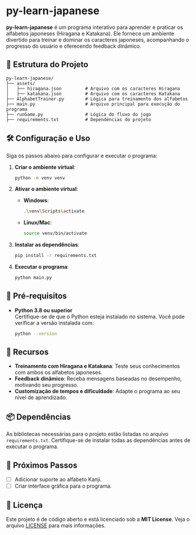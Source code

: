 # py-learn-japanese

**py-learn-japanese** é um programa interativo para aprender e praticar os alfabetos japoneses (Hiragana e Katakana). Ele fornece um ambiente divertido para treinar e dominar os caracteres japoneses, acompanhando o progresso do usuário e oferecendo feedback dinâmico.

## 📂 Estrutura do Projeto

```
py-learn-japanese/
├── assets/
│   ├── hiragana.json         # Arquivo com os caracteres Hiragana
│   ├── katakana.json         # Arquivo com os caracteres Katakana
├── AlphabetTrainer.py        # Lógica para treinamento dos alfabetos
├── main.py                   # Arquivo principal para execução do programa
├── runGame.py                # Lógica do fluxo do jogo
├── requirements.txt          # Dependências do projeto
```

## 🛠️ Configuração e Uso

Siga os passos abaixo para configurar e executar o programa:

1. **Criar o ambiente virtual**:
   ```bash
   python -m venv venv
   ```

2. **Ativar o ambiente virtual**:
   - **Windows**:
     ```bash
     .\venv\Scripts\activate
     ```
   - **Linux/Mac**:
     ```bash
     source venv/bin/activate
     ```

3. **Instalar as dependências**:
   ```bash
   pip install -r requirements.txt
   ```

4. **Executar o programa**:
   ```bash
   python main.py
   ```

## 📝 Pré-requisitos

- **Python 3.8 ou superior**  
  Certifique-se de que o Python esteja instalado no sistema. Você pode verificar a versão instalada com:
  ```bash
  python --version
  ```

## 🌟 Recursos

- **Treinamento com Hiragana e Katakana**: Teste seus conhecimentos com ambos os alfabetos japoneses.
- **Feedback dinâmico**: Receba mensagens baseadas no desempenho, motivando seu progresso.
- **Customização de tempos e dificuldade**: Adapte o programa ao seu nível de aprendizado.

## 📦 Dependências

As bibliotecas necessárias para o projeto estão listadas no arquivo `requirements.txt`. Certifique-se de instalar todas as dependências antes de executar o programa.

## 🚀 Próximos Passos

- [ ] Adicionar suporte ao alfabeto Kanji.
- [ ] Criar interface gráfica para o programa.

## 📜 Licença

Este projeto é de código aberto e está licenciado sob a **MIT License**. Veja o arquivo [LICENSE](LICENSE) para mais informações.
